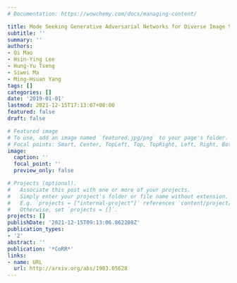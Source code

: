 ```yaml
---
# Documentation: https://wowchemy.com/docs/managing-content/

title: Mode Seeking Generative Adversarial Networks for Diverse Image Synthesis
subtitle: ''
summary: ''
authors:
- Qi Mao
- Hsin-Ying Lee
- Hung-Yu Tseng
- Siwei Ma
- Ming-Hsuan Yang
tags: []
categories: []
date: '2019-01-01'
lastmod: 2021-12-15T17:13:07+08:00
featured: false
draft: false

# Featured image
# To use, add an image named `featured.jpg/png` to your page's folder.
# Focal points: Smart, Center, TopLeft, Top, TopRight, Left, Right, BottomLeft, Bottom, BottomRight.
image:
  caption: ''
  focal_point: ''
  preview_only: false

# Projects (optional).
#   Associate this post with one or more of your projects.
#   Simply enter your project's folder or file name without extension.
#   E.g. `projects = ["internal-project"]` references `content/project/deep-learning/index.md`.
#   Otherwise, set `projects = []`.
projects: []
publishDate: '2021-12-15T09:13:06.862208Z'
publication_types:
- '2'
abstract: ''
publication: '*CoRR*'
links:
- name: URL
  url: http://arxiv.org/abs/1903.05628
---
```

